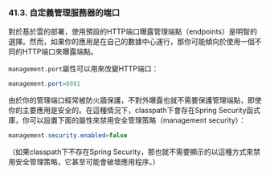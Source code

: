### 41.3. 自定義管理服務器的端口

對於基於雲的部署，使用預設的HTTP端口曝露管理端點（endpoints）是明智的選擇。然而，如果你的應用是在自己的數據中心運行，那你可能傾向於使用一個不同的HTTP端口來曝露端點。

`management.port`屬性可以用來改變HTTP端口：
```java
management.port=8081
```
由於你的管理端口經常被防火牆保護，不對外曝露也就不需要保護管理端點，即使你的主要應用是安全的。在這種情況下，classpath下會存在Spring Security函式庫，你可以設置下面的屬性來禁用安全管理策略（management security）：
```java
management.security.enabled=false
```
（如果classpath下不存在Spring Security，那也就不需要顯示的以這種方式來禁用安全管理策略，它甚至可能會破壞應用程序。）
